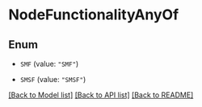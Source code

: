 # NodeFunctionalityAnyOf

## Enum


* `SMF` (value: `"SMF"`)

* `SMSF` (value: `"SMSF"`)


[[Back to Model list]](../README.md#documentation-for-models) [[Back to API list]](../README.md#documentation-for-api-endpoints) [[Back to README]](../README.md)



